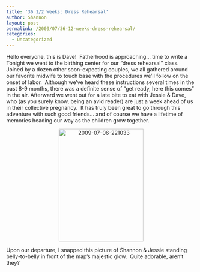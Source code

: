 ```yaml
---
title: '36 1/2 Weeks: Dress Rehearsal'
author: Shannon
layout: post
permalink: /2009/07/36-12-weeks-dress-rehearsal/
categories:
  - Uncategorized
---
```

Hello everyone, this is Dave!  Fatherhood is approaching&#8230; time to write a Tonight we went to the birthing center for our &#8220;dress rehearsal&#8221; class.  Joined by a dozen other soon-expecting couples, we all gathered around our favorite midwife to touch base with the procedures we&#8217;ll follow on the onset of labor.  Although we&#8217;ve heard these instructions several times in the past 8-9 months, there was a definite sense of &#8220;get ready, here this comes&#8221; in the air. Afterward we went out for a late bite to eat with Jessie & Dave, who (as you surely know, being an avid reader) are just a week ahead of us in their collective pregnancy.  It has truly been great to go through this adventure with such good friends&#8230; and of course we have a lifetime of memories heading our way as the children grow together.

<p style="text-align: center;">
  <a href="http://braunerpots.com/blog/wp-content/uploads/2009/07/2009-07-06-221033.jpg"><img class="size-medium wp-image-686 aligncenter" title="2009-07-06-221033" src="http://braunerpots.com/blog/wp-content/uploads/2009/07/2009-07-06-221033-225x300.jpg" alt="2009-07-06-221033" width="225" height="300" /></a>
</p>

<p style="text-align: left;">
  Upon our departure, I snapped this picture of Shannon & Jessie standing belly-to-belly in front of the map&#8217;s majestic glow.  Quite adorable, aren&#8217;t they?
</p>
